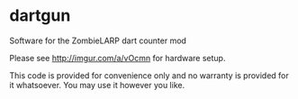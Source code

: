 dartgun
=======

Software for the ZombieLARP dart counter mod

Please see http://imgur.com/a/vOcmn for hardware setup.

This code is provided for convenience only and no warranty is provided for it whatsoever. You may use it however you like.
